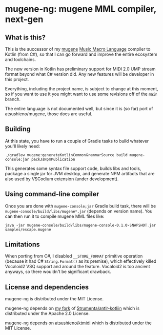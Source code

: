 # mugene-ng: mugene MML compiler, next-gen

## What is this?

This is the successor of my [mugene](https://github.com/atsushieno/mugene/) [Music Macro Language](https://en.wikipedia.org/wiki/Music_Macro_Language) compiler to Kotlin (from C#), so that I can go forward and improve the entire ecosystem and toolchains.

The new version in Kotlin has preliminary support for MIDI 2.0 UMP stream format beyond what C# version did. Any new features will be developer in this project.

Everything, including the project name, is subject to change at this moment, so if you want to use it you might want to use some revisions off of the `main` branch.

The entire language is not documented well, but since it is (so far) port of atsushieno/mugene, those docs are useful.

## Building

At this state, you have to run a couple of Gradle tasks to build whatever you'll likely need:

```
./gradlew mugene:generateKotlinCommonGrammarSource build mugene-console:jar packJsNpmPublication
```

This generates some syntax file support code, builds libs and tools, package a single jar for JVM desktop, and generate NPM artifacts that are also used by VSCodium extension (under development).

## Using command-line compiler

Once you are done with `mugene-console;jar` Gradle build task, there will be `mugene-console/build/libs/mugene*.jar` (depends on version name). You can then run it to compile mugene MML files like:

```
java -jar mugene-console/build/libs/mugene-console-0.1.0-SNAPSHOT.jar samples/escape.mugene 
```

## Limitations

When porting from C#, I disabled `__STORE_FORMAT` primitive operation (because it had C# `String.Format()` as its premise), which effectively killed Vocaloid2 VSQ support and around the feature. Vocaloid2 is too ancient anyways, so there wouldn't be significant drawback.

## License and dependencies

mugene-ng is distributed under the MIT License.

mugene-ng depends on [my fork](https://github.com/atsushieno/antlr-kotlin/tree/main) of [Strumenta/antlr-kotliin](https://github.com/Strumenta/antlr-kotlin) which is distributed under the Apache 2.0 License.

mugene-ng depends on [atsushieno/ktmidi](https://github.com/atsushieno/ktmidi) which is distributed under the MIT License.

